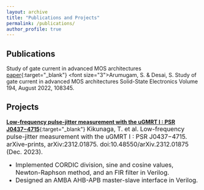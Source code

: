 ```yaml
---
layout: archive
title: "Publications and Projects"
permalink: /publications/
author_profile: true
---
```

<!---
These publications may also be present at [NASA/ADS](https://ui.adsabs.harvard.edu/search/p_=0&q=author%3A%22Arumugam%2C%20S.%22%20AND%20database%3Aastronomy&sort=date%20desc%2C%20bibcode%20desc){:target="_blank"}

---
-->
## Publications

Study of gate current in advanced MOS architectures [paper]([https://www.sciencedirect.com/science/article/abs/pii/S2214404822000799?via%3Dihub](https://doi.org/10.1016/j.sse.2022.108345)){:target="_blank"}
<font size="3">Arumugam, S. & Desai, S. Study of gate current in advanced MOS architectures Solid-State Electronics Volume 194, August 2022, 108345.</font>


## Projects 
[**Low-frequency pulse-jitter measurement with the uGMRT I : PSR J0437−4715**](https://arxiv.org/abs/2312.01875){:target="_blank"}
<font size="3"> Kikunaga, T. et al. Low-frequency pulse-jitter measurement with the uGMRT I : PSR J0437−4715. arXive-prints, arXiv:2312.01875. doi:10.48550/arXiv.2312.01875 (Dec. 2023). </font>

  * <font size="3">Implemented CORDIC division, sine and cosine values, Newton-Raphson method, and an FIR filter in Verilog.</font>
  * <font size="3">Designed an AMBA AHB-APB master-slave interface in Verilog.</font>















